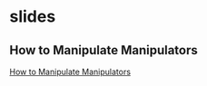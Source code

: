 # slides

## How to Manipulate Manipulators
[How to Manipulate Manipulators](http://hatsusato.github.io/slides/manipulator-all)
